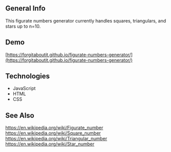 ## General Info
This figurate numbers generator currently handles squares, triangulars, and stars up to n=10.
	
## Demo
[https://forgitaboutit.github.io/figurate-numbers-generator/](https://forgitaboutit.github.io/figurate-numbers-generator/)

## Technologies
* JavaScript
* HTML
* CSS

## See Also
https://en.wikipedia.org/wiki/Figurate_number
https://en.wikipedia.org/wiki/Square_number
https://en.wikipedia.org/wiki/Triangular_number
https://en.wikipedia.org/wiki/Star_number
